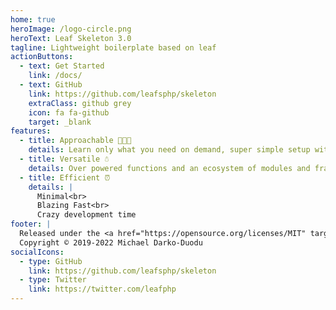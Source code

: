```yaml
---
home: true
heroImage: /logo-circle.png
heroText: Leaf Skeleton 3.0
tagline: Lightweight boilerplate based on leaf
actionButtons:
  - text: Get Started
    link: /docs/
  - text: GitHub
    link: https://github.com/leafsphp/skeleton
    extraClass: github grey
    icon: fa fa-github
    target: _blank
features:
  - title: Approachable 👨🏾‍🏫
    details: Learn only what you need on demand, super simple setup with ZERO config.
  - title: Versatile ☃️
    details: Over powered functions and an ecosystem of modules and frameworks to go with.
  - title: Efficient ⏰
    details: |
      Minimal<br>
      Blazing Fast<br>
      Crazy development time
footer: |
  Released under the <a href="https://opensource.org/licenses/MIT" target="_blank" rel="noopener">MIT License</a><br>
  Copyright © 2019-2022 Michael Darko-Duodu
socialIcons:
  - type: GitHub
    link: https://github.com/leafsphp/skeleton
  - type: Twitter
    link: https://twitter.com/leafphp
---
```


<!-- ```php
<?php

require __DIR__ . "/vendor/autoload.php";

app()->get("/", function () {
  response(["name" => "Leaf"]);
});

app()->run();
``` -->
